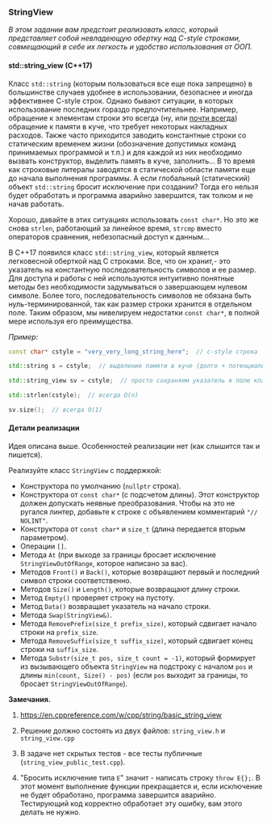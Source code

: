 ### StringView

*В этом задании вам предстоит реализовать класс, который представляет собой невладеющую обертку над C-style строками,
совмещающий в себе их легкость и удобство использования от ООП.*

#### std::string_view (C++17)

Класс `std::string` (которым пользоваться все еще пока запрещено) в большинстве случаев удобнее в использовании, безопаснее и иногда эффективнее C-style строк. Однако
бывают ситуации, в которых использование последних гораздо предпочтительнее. Например, обращение к элементам строки это
всегда (ну, или [почти всегда](https://blogs.msmvps.com/gdicanio/2016/11/17/the-small-string-optimization/)) обращение к
памяти в куче, что требует некоторых накладных расходов. Также часто приходится заводить константные строки со
статическим временем жизни (обозначение допустимых команд принимаемых программой и т.п.) и для каждой из них необходимо
вызвать конструктор, выделить память в куче, заполнить... В то время как строковые литералы заводятся в статической
области памяти еще до начала выполнения программы. А если глобальный (статический) объект `std::string` бросит
исключение при создании? Тогда его нельзя будет обработать и программа аварийно завершится, так толком и не начав
работать.

Хорошо, давайте в этих ситуациях использовать `const char*`. Но это же снова `strlen`, работающий за линейное время,
`strcmp` вместо операторов сравнения, небезопасный доступ к данным...

В C++17 появился класс `std::string_view`, который является легковесной оберткой над C строками. Все, что он хранит,-
это указатель на константную последовательность символов и ее размер. Для доступа и работы с ней используются интуитивно понятные методы без необходимости задумываться о завершающем нулевом символе. Более того, последовательность символов не обязана быть нуль-терминированной, так как размер строки хранится в отдельном поле. Таким образом, мы нивелируем недостатки `const char*`, в полной мере используя его преимущества.

*Пример:*

```c++
const char* cstyle = "very_very_long_string_here";  // c-style строка

std::string s = cstyle;  // выделение памяти в куче (долго + потенциально небезопасно)

std::string_view sv = cstyle;  // просто сохраняем указатель в поле класса и вычисляем длину

std::strlen(cstyle);  // всегда O(n)

sv.size();  // всегда O(1)
```

#### Детали реализации

Идея описана выше. Особенностей реализации нет (как слышится так и пишется).

Реализуйте класс `StringView` с поддержкой:
<!-- * Стандартных для всех C++ контейнеров псевдонимов типов с сохранением кодстайла (`ValueType`, `Iterator`, `SizeType`, ...) - см. лекцию или тесты к задаче -->
* Конструктора по умолчанию (`nullptr` строка).
* Конструктора от `const char*` (с подсчетом длины). Этот конструктор должен допускать неявные преобразования. Чтобы на это не ругался линтер, добавьте к строке с объявлением комментарий `"// NOLINT"`.
* Конструктора от `const char*` и `size_t` (длина передается вторым параметром).
* Операции `[]`.
* Метода `At` (при выходе за границы бросает исключение `StringViewOutOfRange`, которое написано за вас).
* Методов `Front()` и `Back()`, которые возвращают первый и последний символ строки соответственно.
* Методов `Size()` и `Length()`, которые возвращают длину строки.
* Метод `Empty()` проверяет строку на пустоту.
* Метод `Data()` возвращает указатель на начало строки.
* Метода `Swap(StringView&)`.
* Метода `RemovePrefix(size_t prefix_size)`, который сдвигает начало строки на `prefix_size`.
* Метода `RemoveSuffix(size_t suffix_size)`, который сдвигает конец строки на `suffix_size`.
* Метода `Substr(size_t pos, size_t count = -1)`, который формирует из вызывающего объекта `StringView` на подстроку с
  началом `pos` и длины `min(count, Size() - pos)` (если `pos` выходит за границы, то бросает `StringViewOutOfRange`).

<!-- Также необходимо реализовать итераторы и методы `begin()`, `cbegin()`, `rbegin()`, `crbegin()`, `end()`, `cend()`, `rend()`, `crend()`. -->
<!-- Так как `StringView` не позволяет изменять свои элементы, `begin()`, `end()`, 
`rbegin()`, `rend()` должны возвращать константные итераторы.
Итераторы должны удовлетворять категории `random_access_iterator`.
*Важно*: имена методов получения итераторов должны быть написаны именно строчными буквами,
поскольку именно эти методы ожидает range-based for. На это дело будет ругаться codestyle_checker, поэтому в конце строки с именем функции надо добавить комментарий `// NOLINT`, что заставит `clang-tidy` проигнорировать данную строку. -->

**Замечания.**
1. https://en.cppreference.com/w/cpp/string/basic_string_view

2. Решение должно состоять из двух файлов: `string_view.h` и `string_view.cpp`

3. В задаче нет скрытых тестов - все тесты публичные (`string_view_public_test.cpp`).

4. "Бросить исключение типа `E`" значит - написать строку `throw E{};`. В этот момент выполнение функции прекращается и,
   если исключение не будет обработано, программа завершится аварийно. Тестирующий код корректно обработает эту ошибку, вам
   этого делать не нужно.
